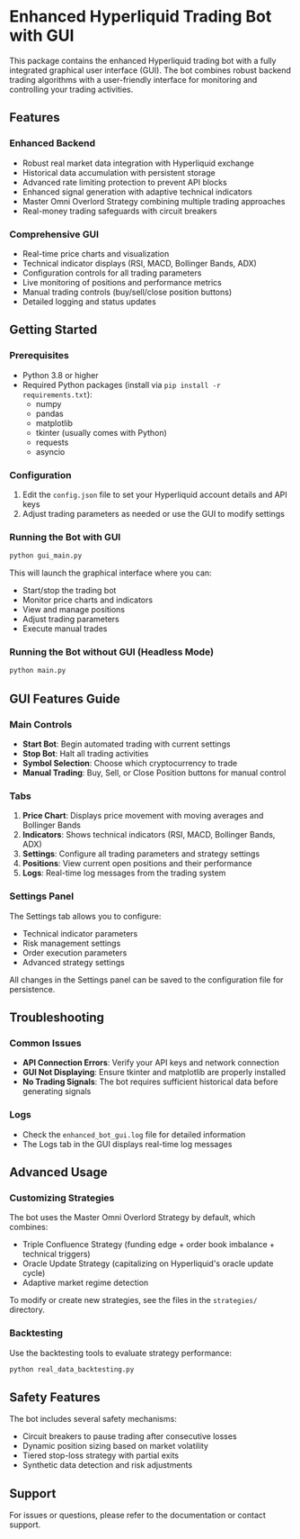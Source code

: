 # Enhanced Hyperliquid Trading Bot with GUI

This package contains the enhanced Hyperliquid trading bot with a fully integrated graphical user interface (GUI). The bot combines robust backend trading algorithms with a user-friendly interface for monitoring and controlling your trading activities.

## Features

### Enhanced Backend
- Robust real market data integration with Hyperliquid exchange
- Historical data accumulation with persistent storage
- Advanced rate limiting protection to prevent API blocks
- Enhanced signal generation with adaptive technical indicators
- Master Omni Overlord Strategy combining multiple trading approaches
- Real-money trading safeguards with circuit breakers

### Comprehensive GUI
- Real-time price charts and visualization
- Technical indicator displays (RSI, MACD, Bollinger Bands, ADX)
- Configuration controls for all trading parameters
- Live monitoring of positions and performance metrics
- Manual trading controls (buy/sell/close position buttons)
- Detailed logging and status updates

## Getting Started

### Prerequisites
- Python 3.8 or higher
- Required Python packages (install via `pip install -r requirements.txt`):
  - numpy
  - pandas
  - matplotlib
  - tkinter (usually comes with Python)
  - requests
  - asyncio

### Configuration
1. Edit the `config.json` file to set your Hyperliquid account details and API keys
2. Adjust trading parameters as needed or use the GUI to modify settings

### Running the Bot with GUI
```bash
python gui_main.py
```

This will launch the graphical interface where you can:
- Start/stop the trading bot
- Monitor price charts and indicators
- View and manage positions
- Adjust trading parameters
- Execute manual trades

### Running the Bot without GUI (Headless Mode)
```bash
python main.py
```

## GUI Features Guide

### Main Controls
- **Start Bot**: Begin automated trading with current settings
- **Stop Bot**: Halt all trading activities
- **Symbol Selection**: Choose which cryptocurrency to trade
- **Manual Trading**: Buy, Sell, or Close Position buttons for manual control

### Tabs
1. **Price Chart**: Displays price movement with moving averages and Bollinger Bands
2. **Indicators**: Shows technical indicators (RSI, MACD, Bollinger Bands, ADX)
3. **Settings**: Configure all trading parameters and strategy settings
4. **Positions**: View current open positions and their performance
5. **Logs**: Real-time log messages from the trading system

### Settings Panel
The Settings tab allows you to configure:
- Technical indicator parameters
- Risk management settings
- Order execution parameters
- Advanced strategy settings

All changes in the Settings panel can be saved to the configuration file for persistence.

## Troubleshooting

### Common Issues
- **API Connection Errors**: Verify your API keys and network connection
- **GUI Not Displaying**: Ensure tkinter and matplotlib are properly installed
- **No Trading Signals**: The bot requires sufficient historical data before generating signals

### Logs
- Check the `enhanced_bot_gui.log` file for detailed information
- The Logs tab in the GUI displays real-time log messages

## Advanced Usage

### Customizing Strategies
The bot uses the Master Omni Overlord Strategy by default, which combines:
- Triple Confluence Strategy (funding edge + order book imbalance + technical triggers)
- Oracle Update Strategy (capitalizing on Hyperliquid's oracle update cycle)
- Adaptive market regime detection

To modify or create new strategies, see the files in the `strategies/` directory.

### Backtesting
Use the backtesting tools to evaluate strategy performance:
```bash
python real_data_backtesting.py
```

## Safety Features

The bot includes several safety mechanisms:
- Circuit breakers to pause trading after consecutive losses
- Dynamic position sizing based on market volatility
- Tiered stop-loss strategy with partial exits
- Synthetic data detection and risk adjustments

## Support

For issues or questions, please refer to the documentation or contact support.
